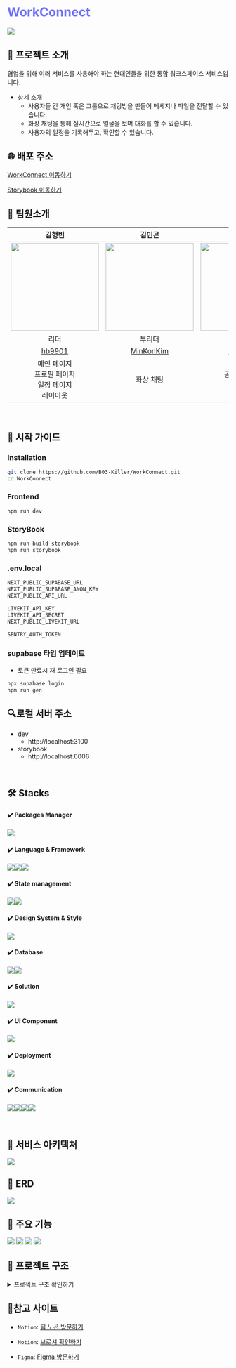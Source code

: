 <h1 style="color:#7173FA">WorkConnect</h1>

<img src="https://teamsparta.notion.site/image/https%3A%2F%2Fprod-files-secure.s3.us-west-2.amazonaws.com%2F83c75a39-3aba-4ba4-a792-7aefe4b07895%2Fe8590d08-670b-4726-861b-fc600b72c783%2FFrame_1707485583.png?table=block&id=71915d4f-b9c4-4077-b4f4-a7a6d1e7cc59&spaceId=83c75a39-3aba-4ba4-a792-7aefe4b07895&width=1420&userId=&cache=v2"/>

<h2>📝 프로젝트 소개</h2>

협업을 위해 여러 서비스를 사용해야 하는 현대인들을 위한 통합 워크스페이스 서비스입니다.

- 상세 소개
  - 사용자들 간 개인 혹은 그룹으로 채팅방을 만들어 메세지나 파일을 전달할 수 있습니다.
  - 화상 채팅을 통해 실시간으로 얼굴을 보며 대화를 할 수 있습니다.
  - 사용자의 일정을 기록해두고, 확인할 수 있습니다.

<h2>🌐 배포 주소</h2>

[WorkConnect 이동하기](https://work-connect-plum.vercel.app/)

[Storybook 이동하기](https://66c3904f6e0476eb4df0516b-juqaubooaa.chromatic.com/?path=/docs/components-bottomlinetextfield--docs)

## 👥 팀원소개

|                                          김형빈                                          |                                    김민곤                                     |                                    강해원                                     |                                     유태윤                                     |                                    이예린                                     |
| :--------------------------------------------------------------------------------------: | :---------------------------------------------------------------------------: | :---------------------------------------------------------------------------: | :----------------------------------------------------------------------------: | :---------------------------------------------------------------------------: |
|      <img src="https://avatars.githubusercontent.com/u/50387658?v=4" width="200"/>       | <img src="https://avatars.githubusercontent.com/u/57051139?v=4" width="200"/> | <img src="https://avatars.githubusercontent.com/u/67379144?v=4" width="200"/> | <img src="https://avatars.githubusercontent.com/u/167043856?v=4" width="200"/> | <img src="https://avatars.githubusercontent.com/u/40863185?v=4" width="200"/> |
|                                           리더                                           |                                    부리더                                     |                                     팀원                                      |                                      팀원                                      |                                     팀원                                      |
|                           [hb9901](https://github.com/hb9901)                            |                   [MinKonKim](https://github.com/MinKonKim)                   |                   [riverSun1](https://github.com/riverSun1)                   |                    [taeyun01](https://github.com/taeyun01)                     |                    [1eeyerin](https://github.com/1eeyerin)                    |
| <div>메인 페이지</div> <div>프로필 페이지</div><div>일정 페이지</div><div>레이아웃</div> |                             <div>화상 채팅</div>                              |                  <div>공통 컴포넌트</div><div>스토리북</div>                  |       <div>회원 가입</div> <div>로그인</div><div>워크스페이스 생성</div>       |        <div>실시간 채팅</div><div>채널 목록</div><div>파일 관리</div>         |

<br/>

## 🚀 시작 가이드

### Installation

```bash
git clone https://github.com/B03-Killer/WorkConnect.git
cd WorkConnect
```

### Frontend

```bash
npm run dev
```

### StoryBook

```bash
npm run build-storybook
npm run storybook
```

### .env.local

```bash
NEXT_PUBLIC_SUPABASE_URL
NEXT_PUBLIC_SUPABASE_ANON_KEY
NEXT_PUBLIC_API_URL

LIVEKIT_API_KEY
LIVEKIT_API_SECRET
NEXT_PUBLIC_LIVEKIT_URL

SENTRY_AUTH_TOKEN
```

### supabase 타입 업데이트

- 토큰 만료시 재 로그인 필요

```bash
npx supabase login
npm run gen
```

## 🔍로컬 서버 주소

- dev
  - http://localhost:3100
- storybook
  - http://localhost:6006

<br/>

## 🛠️ Stacks

#### ✔️ Packages Manager

<img src="https://img.shields.io/badge/npm-CB3837?style=for-the-badge&logo=npm&logoColor=white"/>

#### ✔️ Language & Framework

<img src="https://img.shields.io/badge/REACT-%2361DAFB?style=for-the-badge&logo=REACT&logoColor=black"/><img src="https://img.shields.io/badge/typescript-3178C6?style=for-the-badge&logo=typescript&logoColor=white"/><img src="https://img.shields.io/badge/nextjs-000000?style=for-the-badge&logo=nextdotjs&logoColor=white"/>

#### ✔️ State management

<img src="https://img.shields.io/badge/tanstackquery-FF4154?style=for-the-badge&logo=reactquery&logoColor=white"/><img src="https://img.shields.io/badge/zustand-dda0dd?style=for-the-badge"/>

#### ✔️ Design System & Style

<img src="https://img.shields.io/badge/tailwindcss-06B6D4?style=for-the-badge&logo=tailwindcss&logoColor=white"/>

#### ✔️ Database

<img src="https://img.shields.io/badge/Supabase-3FCF8E?style=for-the-badge&logo=Supabase&logoColor=white"/><img src="https://img.shields.io/badge/SupabaseRealtime-004088?style=for-the-badge"/>

#### ✔️ Solution

<img src="https://img.shields.io/badge/livekit-000000?style=for-the-badge&logo=react&logoColor=white"/>

#### ✔️ UI Component

<img src="https://img.shields.io/badge/storybook-FF4785?style=for-the-badge&logo=storybook&logoColor=white"/>

#### ✔️ Deployment

<img src="https://img.shields.io/badge/vercel-000000?style=for-the-badge&logo=vercel&logoColor=white"/>

#### ✔️ Communication

<img src="https://img.shields.io/badge/github-181717?style=for-the-badge&logo=github&logoColor=white"/><img src="https://img.shields.io/badge/notion-000000?style=for-the-badge&logo=notion&logoColor=white"/><img src="https://img.shields.io/badge/slack-4A154B?style=for-the-badge&logo=slack&logoColor=white"/><img src="https://img.shields.io/badge/figma-F24E1E?style=for-the-badge&logo=figma&logoColor=white"/>

<br />

## 📌 서비스 아키텍처

<img src="./public/images/readme/WebAppReferenceArchitecture.png" />

## 📌 ERD

<img src="./public/images/readme/workconnectSchema.png" />

## 📖 주요 기능

<img src="./public/images/readme/simpleLogin.png"/>
<img src="./public/images/readme/chat.png"/>
<img src="./public/images/readme/profile.png"/>
<img src="./public/images/readme/todo.png"/>

## 📁 프로젝트 구조

<details><summary>프로젝트 구조 확인하기</summary>

```
📦WorkConnect
 ┣ 📂.storybook
 ┣ 📂.vscode
 ┣ 📂public
 ┃ ┣ 📂images
 ┃ ┃ ┣ 📂common
 ┃ ┃ ┣ 📂favicons
 ┃ ┃ ┗ 📂onboarding
 ┃ ┣ 📂lotties
 ┣ 📂src
 ┃ ┣ 📂api
 ┃ ┣ 📂app
 ┃ ┃ ┣ 📂(providers)
 ┃ ┃ ┃ ┣ 📂(root)
 ┃ ┃ ┃ ┃ ┣ 📂auth
 ┃ ┃ ┃ ┃ ┃ ┣ 📂kakao
 ┃ ┃ ┃ ┃ ┃ ┃ ┗ 📜page.tsx
 ┃ ┃ ┃ ┃ ┃ ┣ 📂signup
 ┃ ┃ ┃ ┃ ┃ ┃ ┣ 📂verify
 ┃ ┃ ┃ ┃ ┃ ┃ ┃ ┣ 📂_hooks
 ┃ ┃ ┃ ┃ ┃ ┃ ┃ ┣ 📂_utils
 ┃ ┃ ┃ ┃ ┃ ┃ ┃ ┗ 📜page.tsx
 ┃ ┃ ┃ ┃ ┃ ┃ ┣ 📂_components
 ┃ ┃ ┃ ┃ ┃ ┃ ┣ 📂_hooks
 ┃ ┃ ┃ ┃ ┃ ┃ ┗ 📜page.tsx
 ┃ ┃ ┃ ┃ ┃ ┗ 📂_utils
 ┃ ┃ ┃ ┃ ┣ 📂password-find
 ┃ ┃ ┃ ┃ ┃ ┣ 📂reset
 ┃ ┃ ┃ ┃ ┃ ┃ ┗ 📜page.tsx
 ┃ ┃ ┃ ┃ ┃ ┣ 📂verify
 ┃ ┃ ┃ ┃ ┃ ┃ ┣ 📂_components
 ┃ ┃ ┃ ┃ ┃ ┃ ┗ 📜page.tsx
 ┃ ┃ ┃ ┃ ┃ ┣ 📂_hooks
 ┃ ┃ ┃ ┃ ┃ ┗ 📜page.tsx
 ┃ ┃ ┃ ┃ ┣ 📂welcome
 ┃ ┃ ┃ ┃ ┃ ┗ 📜page.tsx
 ┃ ┃ ┃ ┃ ┣ 📂workspace
 ┃ ┃ ┃ ┃ ┃ ┣ 📂landing
 ┃ ┃ ┃ ┃ ┃ ┃ ┣ 📂_hooks
 ┃ ┃ ┃ ┃ ┃ ┃ ┣ 📜constants.ts
 ┃ ┃ ┃ ┃ ┃ ┃ ┗ 📜page.tsx
 ┃ ┃ ┃ ┃ ┃ ┗ 📂new
 ┃ ┃ ┃ ┃ ┃ ┃ ┣ 📂_hook
 ┃ ┃ ┃ ┃ ┃ ┃ ┣ 📂_utils
 ┃ ┃ ┃ ┃ ┃ ┃ ┗ 📜page.tsx
 ┃ ┃ ┃ ┃ ┣ 📂[workspaceId]
 ┃ ┃ ┃ ┃ ┃ ┣ 📂(home)
 ┃ ┃ ┃ ┃ ┃ ┃ ┣ 📜layout.tsx
 ┃ ┃ ┃ ┃ ┃ ┃ ┣ 📜loading.tsx
 ┃ ┃ ┃ ┃ ┃ ┃ ┗ 📜page.tsx
 ┃ ┃ ┃ ┃ ┃ ┣ 📂channels
 ┃ ┃ ┃ ┃ ┃ ┃ ┣ 📂(chat)
 ┃ ┃ ┃ ┃ ┃ ┃ ┃ ┣ 📂[id]
 ┃ ┃ ┃ ┃ ┃ ┃ ┃ ┃ ┣ 📂(home)
 ┃ ┃ ┃ ┃ ┃ ┃ ┃ ┃ ┃ ┣ 📂_components
 ┃ ┃ ┃ ┃ ┃ ┃ ┃ ┃ ┃ ┣ 📂_hooks
 ┃ ┃ ┃ ┃ ┃ ┃ ┃ ┃ ┃ ┣ 📂_provider
 ┃ ┃ ┃ ┃ ┃ ┃ ┃ ┃ ┃ ┣ 📂_util
 ┃ ┃ ┃ ┃ ┃ ┃ ┃ ┃ ┃ ┣ 📜layout.tsx
 ┃ ┃ ┃ ┃ ┃ ┃ ┃ ┃ ┃ ┗ 📜page.tsx
 ┃ ┃ ┃ ┃ ┃ ┃ ┃ ┃ ┗ 📂(resource)
 ┃ ┃ ┃ ┃ ┃ ┃ ┃ ┃ ┃ ┣ 📂file
 ┃ ┃ ┃ ┃ ┃ ┃ ┃ ┃ ┃ ┃ ┗ 📜page.tsx
 ┃ ┃ ┃ ┃ ┃ ┃ ┃ ┃ ┃ ┣ 📂media
 ┃ ┃ ┃ ┃ ┃ ┃ ┃ ┃ ┃ ┃ ┗ 📜page.tsx
 ┃ ┃ ┃ ┃ ┃ ┃ ┃ ┃ ┃ ┣ 📂notice
 ┃ ┃ ┃ ┃ ┃ ┃ ┃ ┃ ┃ ┃ ┗ 📜page.tsx
 ┃ ┃ ┃ ┃ ┃ ┃ ┃ ┃ ┃ ┣ 📂_components
 ┃ ┃ ┃ ┃ ┃ ┃ ┃ ┃ ┃ ┗ 📜layout.tsx
 ┃ ┃ ┃ ┃ ┃ ┃ ┃ ┣ 📂_components
 ┃ ┃ ┃ ┃ ┃ ┃ ┃ ┣ 📂_constants
 ┃ ┃ ┃ ┃ ┃ ┃ ┃ ┣ 📂_hook
 ┃ ┃ ┃ ┃ ┃ ┃ ┃ ┗ 📂_utils
 ┃ ┃ ┃ ┃ ┃ ┃ ┣ 📂(home)
 ┃ ┃ ┃ ┃ ┃ ┃ ┃ ┣ 📜layout.tsx
 ┃ ┃ ┃ ┃ ┃ ┃ ┃ ┗ 📜page.tsx
 ┃ ┃ ┃ ┃ ┃ ┃ ┣ 📂add
 ┃ ┃ ┃ ┃ ┃ ┃ ┃ ┣ 📂(home)
 ┃ ┃ ┃ ┃ ┃ ┃ ┃ ┃ ┗ 📜page.tsx
 ┃ ┃ ┃ ┃ ┃ ┃ ┃ ┣ 📂group-setting
 ┃ ┃ ┃ ┃ ┃ ┃ ┃ ┃ ┣ 📂_components
 ┃ ┃ ┃ ┃ ┃ ┃ ┃ ┃ ┗ 📜page.tsx
 ┃ ┃ ┃ ┃ ┃ ┃ ┃ ┣ 📂_components
 ┃ ┃ ┃ ┃ ┃ ┃ ┃ ┣ 📂_hooks
 ┃ ┃ ┃ ┃ ┃ ┃ ┃ ┣ 📂_provider
 ┃ ┃ ┃ ┃ ┃ ┃ ┃ ┣ 📂_utils
 ┃ ┃ ┃ ┃ ┃ ┃ ┃ ┗ 📜layout.tsx
 ┃ ┃ ┃ ┃ ┃ ┃ ┣ 📂_components
 ┃ ┃ ┃ ┃ ┃ ┃ ┣ 📂_constants
 ┃ ┃ ┃ ┃ ┃ ┃ ┣ 📂_hooks
 ┃ ┃ ┃ ┃ ┃ ┃ ┗ 📂_utils
 ┃ ┃ ┃ ┃ ┃ ┣ 📂profile
 ┃ ┃ ┃ ┃ ┃ ┃ ┗ 📂[targetWorkspaceUserId]
 ┃ ┃ ┃ ┃ ┃ ┃ ┃ ┣ 📂@home
 ┃ ┃ ┃ ┃ ┃ ┃ ┃ ┃ ┣ 📂(..)(..)(home)
 ┃ ┃ ┃ ┃ ┃ ┃ ┃ ┃ ┃ ┗ 📜page.tsx
 ┃ ┃ ┃ ┃ ┃ ┃ ┃ ┃ ┗ 📜default.tsx
 ┃ ┃ ┃ ┃ ┃ ┃ ┃ ┣ 📂edit
 ┃ ┃ ┃ ┃ ┃ ┃ ┃ ┃ ┣ 📂_components
 ┃ ┃ ┃ ┃ ┃ ┃ ┃ ┃ ┣ 📂_hooks
 ┃ ┃ ┃ ┃ ┃ ┃ ┃ ┃ ┣ 📜loading.tsx
 ┃ ┃ ┃ ┃ ┃ ┃ ┃ ┃ ┗ 📜page.tsx
 ┃ ┃ ┃ ┃ ┃ ┃ ┃ ┣ 📂_components
 ┃ ┃ ┃ ┃ ┃ ┃ ┃ ┣ 📜layout.tsx
 ┃ ┃ ┃ ┃ ┃ ┃ ┃ ┣ 📜loading.tsx
 ┃ ┃ ┃ ┃ ┃ ┃ ┃ ┗ 📜page.tsx
 ┃ ┃ ┃ ┃ ┃ ┣ 📂to-do-list
 ┃ ┃ ┃ ┃ ┃ ┃ ┣ 📂(home)
 ┃ ┃ ┃ ┃ ┃ ┃ ┃ ┣ 📜layout.tsx
 ┃ ┃ ┃ ┃ ┃ ┃ ┃ ┣ 📜loading.tsx
 ┃ ┃ ┃ ┃ ┃ ┃ ┃ ┗ 📜page.tsx
 ┃ ┃ ┃ ┃ ┃ ┃ ┣ 📂add
 ┃ ┃ ┃ ┃ ┃ ┃ ┃ ┗ 📂[id]
 ┃ ┃ ┃ ┃ ┃ ┃ ┃ ┃ ┣ 📂@todolist
 ┃ ┃ ┃ ┃ ┃ ┃ ┃ ┃ ┃ ┣ 📂(..)(..)(..)(to-do-list)
 ┃ ┃ ┃ ┃ ┃ ┃ ┃ ┃ ┃ ┃ ┗ 📜page.tsx
 ┃ ┃ ┃ ┃ ┃ ┃ ┃ ┃ ┃ ┗ 📜default.tsx
 ┃ ┃ ┃ ┃ ┃ ┃ ┃ ┃ ┣ 📂_components
 ┃ ┃ ┃ ┃ ┃ ┃ ┃ ┃ ┣ 📂_hooks
 ┃ ┃ ┃ ┃ ┃ ┃ ┃ ┃ ┣ 📜layout.tsx
 ┃ ┃ ┃ ┃ ┃ ┃ ┃ ┃ ┣ 📜loading.tsx
 ┃ ┃ ┃ ┃ ┃ ┃ ┃ ┃ ┗ 📜page.tsx
 ┃ ┃ ┃ ┃ ┃ ┃ ┗ 📂_components
 ┃ ┃ ┃ ┃ ┃ ┣ 📂user
 ┃ ┃ ┃ ┃ ┃ ┃ ┣ 📜Logout.tsx
 ┃ ┃ ┃ ┃ ┃ ┃ ┗ 📜page.tsx
 ┃ ┃ ┃ ┃ ┃ ┣ 📂video-channel
 ┃ ┃ ┃ ┃ ┃ ┃ ┣ 📂(main)
 ┃ ┃ ┃ ┃ ┃ ┃ ┃ ┣ 📂prejoin
 ┃ ┃ ┃ ┃ ┃ ┃ ┃ ┃ ┣ 📂_components
 ┃ ┃ ┃ ┃ ┃ ┃ ┃ ┃ ┗ 📜page.tsx
 ┃ ┃ ┃ ┃ ┃ ┃ ┃ ┣ 📂[name]
 ┃ ┃ ┃ ┃ ┃ ┃ ┃ ┃ ┣ 📂_components
 ┃ ┃ ┃ ┃ ┃ ┃ ┃ ┃ ┣ 📂_hooks
 ┃ ┃ ┃ ┃ ┃ ┃ ┃ ┃ ┣ 📂_store
 ┃ ┃ ┃ ┃ ┃ ┃ ┃ ┃ ┣ 📂_types
 ┃ ┃ ┃ ┃ ┃ ┃ ┃ ┃ ┣ 📂_utils
 ┃ ┃ ┃ ┃ ┃ ┃ ┃ ┃ ┗ 📜page.tsx
 ┃ ┃ ┃ ┃ ┃ ┃ ┃ ┣ 📂_components
 ┃ ┃ ┃ ┃ ┃ ┃ ┃ ┗ 📂_constants
 ┃ ┃ ┃ ┃ ┃ ┃ ┗ 📂_hooks
 ┃ ┃ ┃ ┃ ┃ ┗ 📂_components
 ┃ ┃ ┃ ┃ ┃ ┃ ┣ 📂HomeMain
 ┃ ┃ ┃ ┃ ┃ ┃ ┣ 📂HomeMemberCard
 ┃ ┃ ┃ ┃ ┃ ┃ ┣ 📂InviteCardWithMembers
 ┃ ┃ ┃ ┃ ┃ ┃ ┣ 📂InviteCardWithoutMembers
 ┃ ┃ ┃ ┃ ┃ ┃ ┣ 📂InviteCodeButton
 ┃ ┃ ┃ ┃ ┃ ┃ ┣ 📂MemberCard
 ┃ ┃ ┃ ┃ ┃ ┃ ┣ 📂MemberExistComponent
 ┃ ┃ ┃ ┃ ┃ ┃ ┣ 📂MemberImg
 ┃ ┃ ┃ ┃ ┃ ┃ ┣ 📂MemberList
 ┃ ┃ ┃ ┃ ┃ ┃ ┣ 📂MemberName
 ┃ ┃ ┃ ┃ ┃ ┃ ┣ 📂MemberNotExistComponent
 ┃ ┃ ┃ ┃ ┃ ┃ ┗ 📂MemberState
 ┃ ┃ ┃ ┃ ┣ 📂_components
 ┃ ┃ ┃ ┃ ┃ ┗ 📂Splash
 ┃ ┃ ┃ ┃ ┣ 📂_hook
 ┃ ┃ ┃ ┃ ┣ 📂_utils
 ┃ ┃ ┃ ┃ ┣ 📜layout.tsx
 ┃ ┃ ┃ ┃ ┗ 📜page.tsx
 ┃ ┃ ┃ ┗ 📜layout.tsx
 ┃ ┃ ┣ 📂api
 ┃ ┃ ┃ ┣ 📂channel
 ┃ ┃ ┃ ┃ ┣ 📂(home)
 ┃ ┃ ┃ ┃ ┣ 📂existing-id
 ┃ ┃ ┃ ┃ ┣ 📂id
 ┃ ┃ ┃ ┃ ┗ 📂[id]
 ┃ ┃ ┃ ┃ ┃ ┣ 📂info
 ┃ ┃ ┃ ┃ ┃ ┣ 📂resource
 ┃ ┃ ┃ ┃ ┃ ┃ ┣ 📂documents
 ┃ ┃ ┃ ┃ ┃ ┃ ┣ 📂media
 ┃ ┃ ┃ ┃ ┃ ┃ ┗ 📂notices
 ┃ ┃ ┃ ┃ ┃ ┣ 📂update-active-at
 ┃ ┃ ┃ ┃ ┃ ┗ 📂users
 ┃ ┃ ┃ ┣ 📂channel-user
 ┃ ┃ ┃ ┣ 📂channels
 ┃ ┃ ┃ ┃ ┗ 📂(home)
 ┃ ┃ ┃ ┣ 📂chat
 ┃ ┃ ┃ ┃ ┗ 📂[id]
 ┃ ┃ ┃ ┃ ┃ ┣ 📂latest-notice
 ┃ ┃ ┃ ┣ 📂contact
 ┃ ┃ ┃ ┣ 📂get-participant-token
 ┃ ┃ ┃ ┣ 📂signup
 ┃ ┃ ┃ ┃ ┣ 📂emai
 ┃ ┃ ┃ ┃ ┗ 📂kakao
 ┃ ┃ ┃ ┣ 📂storage
 ┃ ┃ ┃ ┣ 📂supabase-storage-profile
 ┃ ┃ ┃ ┣ 📂todo
 ┃ ┃ ┃ ┣ 📂workspace
 ┃ ┃ ┃ ┃ ┗ 📂[id]
 ┃ ┃ ┃ ┃ ┃ ┗ 📂users
 ┃ ┃ ┃ ┃ ┃ ┃ ┗ 📂search
 ┃ ┃ ┃ ┣ 📂workspace-list
 ┃ ┃ ┃ ┣ 📂workspace-user
 ┃ ┃ ┃ ┗ 📂workspace-userlist
 ┃ ┃ ┣ 📜layout.tsx
 ┃ ┃ ┣ 📜loading.tsx
 ┃ ┃ ┗ 📜not-found.tsx
 ┃ ┣ 📂assets
 ┃ ┣ 📂components
 ┃ ┃ ┣ 📂Layout
 ┃ ┃ ┃ ┣ 📂PageLayout
 ┃ ┃ ┃ ┣ 📂SelectHeader
 ┃ ┃ ┃ ┣ 📂TopBar
 ┃ ┃ ┃ ┗ 📂TopSelect
 ┃ ┃ ┣ 📂Loading
 ┃ ┃ ┣ 📂LoadingSpinner
 ┃ ┃ ┣ 📂LoadingSpinner2
 ┃ ┃ ┣ 📂MemberCard
 ┃ ┃ ┣ 📂Modal
 ┃ ┃ ┣ 📂NavigationBar
 ┃ ┃ ┣ 📂NotFound
 ┃ ┃ ┣ 📂NotFoundError
 ┃ ┃ ┣ 📂PageLayout
 ┃ ┃ ┣ 📂ResponsiveTypography
 ┃ ┃ ┣ 📂SelectBox
 ┃ ┃ ┣ 📂SelectHeader
 ┃ ┃ ┣ 📂SnackBar
 ┃ ┃ ┣ 📂Tabs
 ┃ ┃ ┣ 📂Tag
 ┃ ┃ ┣ 📂TextField
 ┃ ┃ ┣ 📂TextFieldButton
 ┃ ┃ ┣ 📂TodoCard
 ┃ ┃ ┣ 📂TodoEmpty
 ┃ ┃ ┣ 📂Toggle
 ┃ ┃ ┣ 📂TopBar
 ┃ ┃ ┣ 📂TopSelect
 ┃ ┃ ┣ 📂Typography
 ┃ ┃ ┗ 📂VideoChatAvatar
 ┃ ┣ 📂constants
 ┃ ┣ 📂icons
 ┃ ┣ 📂providers
 ┃ ┣ 📂services
 ┃ ┣ 📂store
 ┃ ┣ 📂styles
 ┃ ┣ 📂types
 ┃ ┣ 📂utils
 ┃ ┃ ┣ 📂cookie
 ┃ ┃ ┣ 📂middleware
 ┃ ┃ ┣ 📂supabase
 ┃ ┣ 📜instrumentation.ts
 ┃ ┗ 📜middleware.ts
 ┣ 📂supabase
```

</details>

## 🔗참고 사이트

- `Notion`: [팀 노션 방문하기](https://www.notion.so/teamsparta/0c5056fc528f4b91bc0ba88172daaf78)

- `Notion`: [브로셔 확인하기](https://teamsparta.notion.site/B03-75f42a34908f4966984c0686b5e5443e)

- `Figma`: [Figma 방문하기](https://www.figma.com/design/9MzUgYxpy4IBlB6BeFQ2Gw/B03%EC%A1%B0?node-id=2088-100&m=dev)
